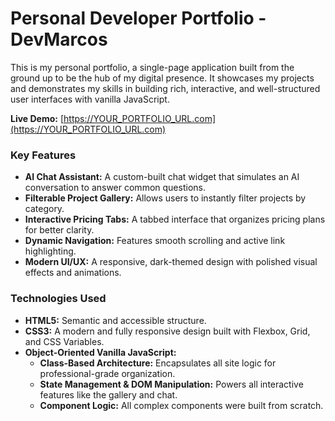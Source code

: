 # Personal Developer Portfolio - DevMarcos

This is my personal portfolio, a single-page application built from the ground up to be the hub of my digital presence. It showcases my projects and demonstrates my skills in building rich, interactive, and well-structured user interfaces with vanilla JavaScript.

**Live Demo:** [https://YOUR_PORTFOLIO_URL.com](https://YOUR_PORTFOLIO_URL.com)


### Key Features
* **AI Chat Assistant:** A custom-built chat widget that simulates an AI conversation to answer common questions.
* **Filterable Project Gallery:** Allows users to instantly filter projects by category.
* **Interactive Pricing Tabs:** A tabbed interface that organizes pricing plans for better clarity.
* **Dynamic Navigation:** Features smooth scrolling and active link highlighting.
* **Modern UI/UX:** A responsive, dark-themed design with polished visual effects and animations.

### Technologies Used
* **HTML5:** Semantic and accessible structure.
* **CSS3:** A modern and fully responsive design built with Flexbox, Grid, and CSS Variables.
* **Object-Oriented Vanilla JavaScript:**
    * **Class-Based Architecture:** Encapsulates all site logic for professional-grade organization.
    * **State Management & DOM Manipulation:** Powers all interactive features like the gallery and chat.
    * **Component Logic:** All complex components were built from scratch.

